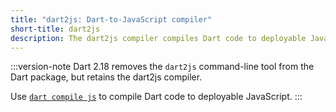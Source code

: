 ```yaml
---
title: "dart2js: Dart-to-JavaScript compiler"
short-title: dart2js
description: The dart2js compiler compiles Dart code to deployable JavaScript.
---
```


:::version-note
Dart 2.18 removes the `dart2js` command-line tool from the Dart
package, but retains the dart2js compiler.

Use [`dart compile js`](/tools/dart-compile#js) to compile Dart code
to deployable JavaScript.
:::